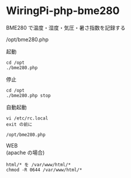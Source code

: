 WiringPi-php-bme280
========
BME280 で温度・湿度・気圧・暑さ指数を記録する

/opt/bme280.php

起動
```
cd /opt
./bme280.php
```

停止
```
cd /opt
./bme280.php stop
```

自動起動
```
vi /etc/rc.local
exit の前に

/opt/bme280.php
```
WEB<br/>
(apache の場合)

```
html/* を /var/www/html/*
chmod -R 0644 /var/www/html/*
```
